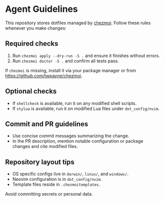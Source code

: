 # Agent Guidelines

This repository stores dotfiles managed by [chezmoi](https://github.com/twpayne/chezmoi).
Follow these rules whenever you make changes:

## Required checks
1. Run `chezmoi apply --dry-run -S .` and ensure it finishes without errors.
2. Run `chezmoi doctor -S .` and confirm all tests pass.

If `chezmoi` is missing, install it via your package manager or from https://github.com/twpayne/chezmoi.

## Optional checks
- If `shellcheck` is available, run it on any modified shell scripts.
- If `stylua` is available, run it on modified Lua files under `dot_config/nvim`.

## Commit and PR guidelines
- Use concise commit messages summarizing the change.
- In the PR description, mention notable configuration or package changes and cite modified files.

## Repository layout tips
- OS specific configs live in `darwin/`, `linux/`, and `windows/`.
- Neovim configuration is in `dot_config/nvim`.
- Template files reside in `.chezmoitemplates`.

Avoid committing secrets or personal data.
